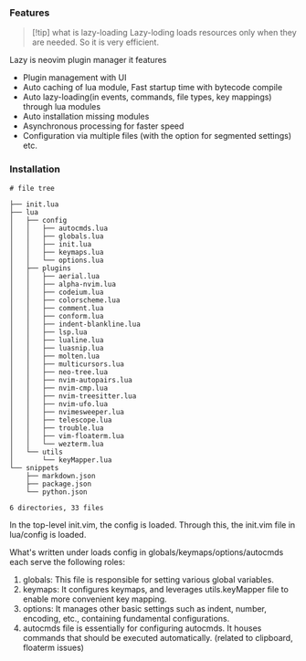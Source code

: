 ### Features
> [!tip] what is lazy-loading
> Lazy-loding loads resources only when they are needed.
> So it is very efficient.

Lazy is neovim plugin manager
it features
- Plugin management with UI
- Auto caching of lua module, Fast startup time with bytecode compile
- Auto lazy-loading(in events, commands, file types, key mappings) through lua modules
- Auto installation missing modules
- Asynchronous processing for faster speed
- Configuration via multiple files (with the option for segmented settings)
etc.
### Installation
```
# file tree

├── init.lua
├── lua
│   ├── config
│   │   ├── autocmds.lua
│   │   ├── globals.lua
│   │   ├── init.lua
│   │   ├── keymaps.lua
│   │   └── options.lua
│   ├── plugins
│   │   ├── aerial.lua
│   │   ├── alpha-nvim.lua
│   │   ├── codeium.lua
│   │   ├── colorscheme.lua
│   │   ├── comment.lua
│   │   ├── conform.lua
│   │   ├── indent-blankline.lua
│   │   ├── lsp.lua
│   │   ├── lualine.lua
│   │   ├── luasnip.lua
│   │   ├── molten.lua
│   │   ├── multicursors.lua
│   │   ├── neo-tree.lua
│   │   ├── nvim-autopairs.lua
│   │   ├── nvim-cmp.lua
│   │   ├── nvim-treesitter.lua
│   │   ├── nvim-ufo.lua
│   │   ├── nvimesweeper.lua
│   │   ├── telescope.lua
│   │   ├── trouble.lua
│   │   ├── vim-floaterm.lua
│   │   └── wezterm.lua
│   └── utils
│       └── keyMapper.lua
└── snippets
    ├── markdown.json
    ├── package.json
    └── python.json

6 directories, 33 files
```

In the top-level init.vim, the config is loaded. Through this, the init.vim file in lua/config is loaded.

What's written under loads config in globals/keymaps/options/autocmds each serve the following roles:

1. globals: This file is responsible for setting various global variables.
2. keymaps: It configures keymaps, and leverages utils.keyMapper file to enable more convenient key mapping.
3. options: It manages other basic settings such as indent, number, encoding, etc., containing fundamental configurations.
4. autocmds file is essentially for configuring autocmds. It houses commands that should be executed automatically. (related to clipboard, floaterm issues)
